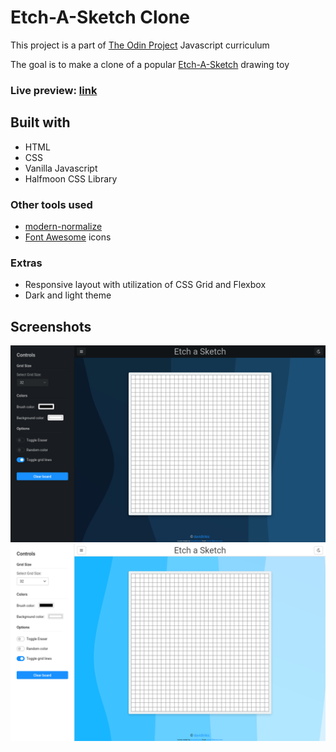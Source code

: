 # Etch-A-Sketch Clone

This project is a part of [The Odin Project](https://www.theodinproject.com/paths/foundations/courses/foundations/lessons/etch-a-sketch-project) Javascript curriculum

The goal is to make a clone of a popular [Etch-A-Sketch](https://en.wikipedia.org/wiki/Etch_A_Sketch) drawing toy

### Live preview: [link](https://davidtrikic.github.io/etch-a-sketch/)

## Built with

- HTML
- CSS
- Vanilla Javascript
- Halfmoon CSS Library

### Other tools used

- [modern-normalize](https://github.com/sindresorhus/modern-normalize)
- [Font Awesome](https://fontawesome.com/) icons

### Extras

- Responsive layout with utilization of CSS Grid and Flexbox
- Dark and light theme

## Screenshots

![Screenshot_1](screenshots/screenshot_1.png)
![Screenshot_2](screenshots/screenshot_2.png)
